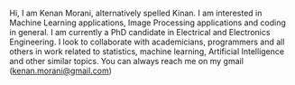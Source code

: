 Hi, I am Kenan Morani, alternatively spelled Kinan.
I am interested in Machine Learning applications, Image Processing applications and coding in general.
I am currently a PhD candidate in Electrical and Electronics Engineering.
I look to collaborate with academicians, programmers and all others in work related to statistics, machine learning, Artificial Intelligence and other similar topics.
You can always reach me on my gmail (kenan.morani@gmail.com)
